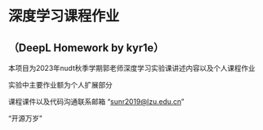 # 深度学习课程作业

## （DeepL Homework by kyr1e）

本项目为2023年nudt秋季学期郭老师深度学习实验课讲述内容以及个人课程作业

实验中主要作业额为个人扩展部分

课程课件以及代码沟通联系邮箱 “sunr2019@lzu.edu.cn”

“开源万岁”